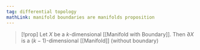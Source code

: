 ```yaml
---
tag: differential topology
mathLink: manifold boundaries are manifolds proposition
---
```

>[!prop]
>Let $X$ be a $k$-dimensional [[Manifold with Boundary]]. Then $\partial X$ is a $(k-1)$-dimensional [[Manifold]] (without boundary)
